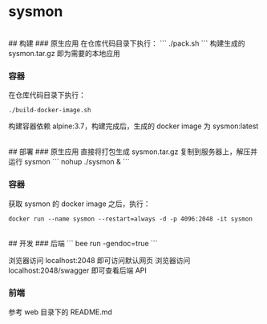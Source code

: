 # sysmon

<br>
## 构建
### 原生应用
在仓库代码目录下执行：
```
./pack.sh
```
构建生成的 sysmon.tar.gz 即为需要的本地应用

### 容器
在仓库代码目录下执行：
```
./build-docker-image.sh
```
构建容器依赖 alpine:3.7，构建完成后，生成的 docker image 为 sysmon:latest


<br>
## 部署
### 原生应用
直接将打包生成 sysmon.tar.gz 复制到服务器上，解压并运行 sysmon
```
nohup ./sysmon &
```

### 容器
获取 sysmon 的 docker image 之后，执行：
```
docker run --name sysmon --restart=always -d -p 4096:2048 -it sysmon
```


<br>
## 开发
### 后端
```
bee run -gendoc=true
```

浏览器访问 localhost:2048 即可访问默认网页
浏览器访问 localhost:2048/swagger 即可查看后端 API

### 前端
参考 web 目录下的 README.md

